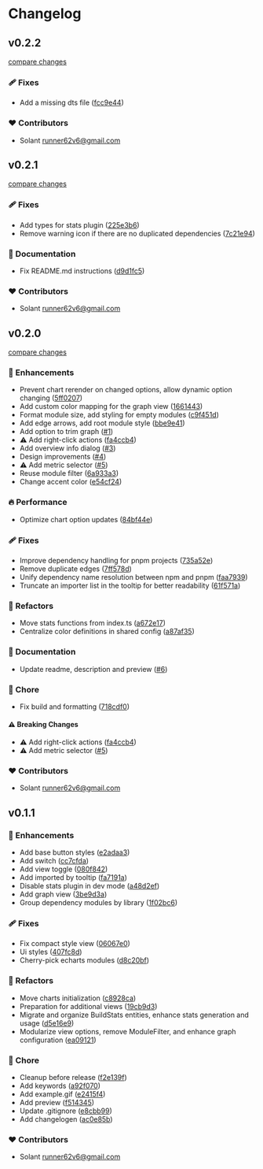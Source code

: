 # Changelog


## v0.2.2

[compare changes](https://github.com/Solant/vite-bundle-explorer/compare/v0.2.1...v0.2.2)

### 🩹 Fixes

- Add a missing dts file ([fcc9e44](https://github.com/Solant/vite-bundle-explorer/commit/fcc9e44))

### ❤️ Contributors

- Solant <runner62v6@gmail.com>

## v0.2.1

[compare changes](https://github.com/Solant/vite-bundle-explorer/compare/v0.2.0...v0.2.1)

### 🩹 Fixes

- Add types for stats plugin ([225e3b6](https://github.com/Solant/vite-bundle-explorer/commit/225e3b6))
- Remove warning icon if there are no duplicated dependencies ([7c21e94](https://github.com/Solant/vite-bundle-explorer/commit/7c21e94))

### 📖 Documentation

- Fix README.md instructions ([d9d1fc5](https://github.com/Solant/vite-bundle-explorer/commit/d9d1fc5))

### ❤️ Contributors

- Solant <runner62v6@gmail.com>

## v0.2.0

[compare changes](https://github.com/Solant/vite-bundle-explorer/compare/v0.1.1...v0.2.0)

### 🚀 Enhancements

- Prevent chart rerender on changed options, allow dynamic option changing ([5ff0207](https://github.com/Solant/vite-bundle-explorer/commit/5ff0207))
- Add custom color mapping for the graph view ([1661443](https://github.com/Solant/vite-bundle-explorer/commit/1661443))
- Format module size, add styling for empty modules ([c9f451d](https://github.com/Solant/vite-bundle-explorer/commit/c9f451d))
- Add edge arrows, add root module style ([bbe9e41](https://github.com/Solant/vite-bundle-explorer/commit/bbe9e41))
- Add option to trim graph ([#1](https://github.com/Solant/vite-bundle-explorer/pull/1))
- ⚠️  Add right-click actions ([fa4ccb4](https://github.com/Solant/vite-bundle-explorer/commit/fa4ccb4))
- Add overview info dialog ([#3](https://github.com/Solant/vite-bundle-explorer/pull/3))
- Design improvements ([#4](https://github.com/Solant/vite-bundle-explorer/pull/4))
- ⚠️  Add metric selector ([#5](https://github.com/Solant/vite-bundle-explorer/pull/5))
- Reuse module filter ([6a933a3](https://github.com/Solant/vite-bundle-explorer/commit/6a933a3))
- Change accent color ([e54cf24](https://github.com/Solant/vite-bundle-explorer/commit/e54cf24))

### 🔥 Performance

- Optimize chart option updates ([84bf44e](https://github.com/Solant/vite-bundle-explorer/commit/84bf44e))

### 🩹 Fixes

- Improve dependency handling for pnpm projects ([735a52e](https://github.com/Solant/vite-bundle-explorer/commit/735a52e))
- Remove duplicate edges ([7ff578d](https://github.com/Solant/vite-bundle-explorer/commit/7ff578d))
- Unify dependency name resolution between npm and pnpm ([faa7939](https://github.com/Solant/vite-bundle-explorer/commit/faa7939))
- Truncate an importer list in the tooltip for better readability ([61f571a](https://github.com/Solant/vite-bundle-explorer/commit/61f571a))

### 💅 Refactors

- Move stats functions from index.ts ([a672e17](https://github.com/Solant/vite-bundle-explorer/commit/a672e17))
- Centralize color definitions in shared config ([a87af35](https://github.com/Solant/vite-bundle-explorer/commit/a87af35))

### 📖 Documentation

- Update readme, description and preview ([#6](https://github.com/Solant/vite-bundle-explorer/pull/6))

### 🏡 Chore

- Fix build and formatting ([718cdf0](https://github.com/Solant/vite-bundle-explorer/commit/718cdf0))

#### ⚠️ Breaking Changes

- ⚠️  Add right-click actions ([fa4ccb4](https://github.com/Solant/vite-bundle-explorer/commit/fa4ccb4))
- ⚠️  Add metric selector ([#5](https://github.com/Solant/vite-bundle-explorer/pull/5))

### ❤️ Contributors

- Solant <runner62v6@gmail.com>

## v0.1.1


### 🚀 Enhancements

- Add base button styles ([e2adaa3](https://github.com/Solant/vite-bundle-explorer/commit/e2adaa3))
- Add switch ([cc7cfda](https://github.com/Solant/vite-bundle-explorer/commit/cc7cfda))
- Add view toggle ([080f842](https://github.com/Solant/vite-bundle-explorer/commit/080f842))
- Add imported by tooltip ([fa7191a](https://github.com/Solant/vite-bundle-explorer/commit/fa7191a))
- Disable stats plugin in dev mode ([a48d2ef](https://github.com/Solant/vite-bundle-explorer/commit/a48d2ef))
- Add graph view ([3be9d3a](https://github.com/Solant/vite-bundle-explorer/commit/3be9d3a))
- Group dependency modules by library ([1f02bc6](https://github.com/Solant/vite-bundle-explorer/commit/1f02bc6))

### 🩹 Fixes

- Fix compact style view ([06067e0](https://github.com/Solant/vite-bundle-explorer/commit/06067e0))
- Ui styles ([407fc8d](https://github.com/Solant/vite-bundle-explorer/commit/407fc8d))
- Cherry-pick echarts modules ([d8c20bf](https://github.com/Solant/vite-bundle-explorer/commit/d8c20bf))

### 💅 Refactors

- Move charts initialization ([c8928ca](https://github.com/Solant/vite-bundle-explorer/commit/c8928ca))
- Preparation for additional views ([19cb9d3](https://github.com/Solant/vite-bundle-explorer/commit/19cb9d3))
- Migrate and organize BuildStats entities, enhance stats generation and usage ([d5e16e9](https://github.com/Solant/vite-bundle-explorer/commit/d5e16e9))
- Modularize view options, remove ModuleFilter, and enhance graph configuration ([ea09121](https://github.com/Solant/vite-bundle-explorer/commit/ea09121))

### 🏡 Chore

- Cleanup before release ([f2e139f](https://github.com/Solant/vite-bundle-explorer/commit/f2e139f))
- Add keywords ([a92f070](https://github.com/Solant/vite-bundle-explorer/commit/a92f070))
- Add example.gif ([e2415f4](https://github.com/Solant/vite-bundle-explorer/commit/e2415f4))
- Add preview ([f514345](https://github.com/Solant/vite-bundle-explorer/commit/f514345))
- Update .gitignore ([e8cbb99](https://github.com/Solant/vite-bundle-explorer/commit/e8cbb99))
- Add changelogen ([ac0e85b](https://github.com/Solant/vite-bundle-explorer/commit/ac0e85b))

### ❤️ Contributors

- Solant <runner62v6@gmail.com>

